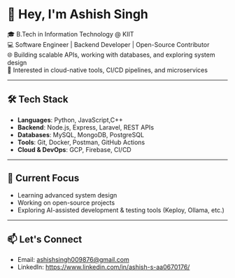# 👋 Hey, I'm Ashish Singh

🎓 B.Tech in Information Technology @ KIIT  
💻 Software Engineer | Backend Developer | Open-Source Contributor  
🌐 Building scalable APIs, working with databases, and exploring system design  
🚀 Interested in cloud-native tools, CI/CD pipelines, and microservices

---

## 🛠️ Tech Stack
- **Languages**: Python, JavaScript,C++
- **Backend**: Node.js, Express, Laravel, REST APIs
- **Databases**: MySQL, MongoDB, PostgreSQL
- **Tools**: Git, Docker, Postman, GitHub Actions
- **Cloud & DevOps**: GCP, Firebase, CI/CD

---

## 📌 Current Focus
- Learning advanced system design
- Working on open-source projects
- Exploring AI-assisted development & testing tools (Keploy, Ollama, etc.)

---

## 📫 Let's Connect
- Email: ashishsingh009876@gmail.com
- LinkedIn: https://www.linkedin.com/in/ashish-s-aa0670176/
